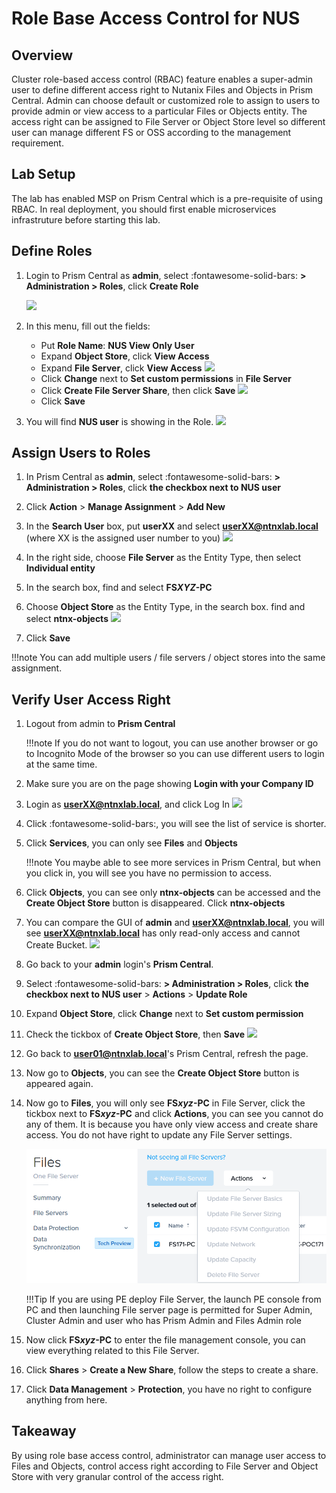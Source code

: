 # Role Base Access Control for NUS

## Overview

Cluster role-based access control (RBAC) feature enables a super-admin user to define different access right to Nutanix Files and Objects in Prism Central. Admin can choose default or customized role to assign to users to provide admin or view access to a particular Files or Objects entity. The access right can be assigned to File Server or Object Store level so different user can manage different FS or OSS according to the management requirement.

## Lab Setup

The lab has enabled MSP on Prism Central which is a pre-requisite of using RBAC. In real deployment, you should first enable microservices infrastruture before starting this lab.

## Define Roles

1. Login to Prism Central as **admin**, select :fontawesome-solid-bars: **> Administration > Roles**, click **Create Role**

    ![](images/1.png)

2. In this menu, fill out the fields:


    -   Put **Role Name**: **NUS View Only User**
    -   Expand **Object Store**, click **View Access**
    -   Expand **File Server**, click **View Access**
        ![](images/2.png)
    -   Click **Change** next to **Set custom permissions** in **File Server**
    -   Click **Create File Server Share**, then click **Save**
        ![](images/3.png)
    -   Click **Save**

3. You will find **NUS user** is showing in the Role.
    ![](images/4.png)

## Assign Users to Roles

1. In Prism Central as **admin**, select :fontawesome-solid-bars: **> Administration > Roles**, click **the checkbox next to NUS user**

2. Click **Action** > **Manage Assignment** > **Add New**

3. In the **Search User** box, put **userXX** and select **userXX@ntnxlab.local** (where XX is the assigned user number to you)
    ![](images/5.png)

4. In the right side, choose **File Server** as the Entity Type, then select **Individual entity**

5. In the search box, find and select **FS*XYZ*-PC**

6. Choose **Object Store** as the Entity Type, in the search box. find and select **ntnx-objects**
    ![](images/6.png)

7. Click **Save**

!!!note
        You can add multiple users / file servers / object stores into the same assignment.

## Verify User Access Right

1. Logout from admin to **Prism Central**

    !!!note
            If you do not want to logout, you can use another browser or go to Incognito Mode of the browser so you can use different users to login at the same time.

2. Make sure you are on the page showing **Login with your Company ID**

3. Login as **userXX@ntnxlab.local**, and click Log In
    ![](images/7.png)

4. Click :fontawesome-solid-bars:, you will see the list of service is shorter.

5. Click **Services**, you can only see **Files** and **Objects**

    !!!note
            You maybe able to see more services in Prism Central, but when you click in, you will see you have no permission to access.

6. Click **Objects**, you can see only **ntnx-objects** can be accessed and the **Create Object Store** button is disappeared. Click **ntnx-objects**

7. You can compare the GUI of **admin** and **userXX@ntnxlab.local**, you will see **userXX@ntnxlab.local** has only read-only access and cannot Create Bucket.
    ![](images/8.png)

8. Go back to your **admin** login's **Prism Central**.

9. Select :fontawesome-solid-bars: **> Administration > Roles**, click **the checkbox next to NUS user** > **Actions** > **Update Role**

10. Expand **Object Store**, click **Change** next to **Set custom permission**

11. Check the tickbox of **Create Object Store**, then **Save**
    ![](images/9.png)

12. Go back to **user01@ntnxlab.local**'s Prism Central, refresh the page.

13. Now go to **Objects**, you can see the **Create Object Store** button is appeared again.

14. Now go to **Files**, you will only see **FS*xyz*-PC** in File Server, click the tickbox next to **FS*xyz*-PC** and click **Actions**, you can see you cannot do any of them. It is because you have only view access and create share access. You do not have right to update any File Server settings.

    ![](images/10.png)

    !!!Tip
            If you are using PE deploy File Server, the launch PE console from PC and then launching File server page is permitted for Super Admin, Cluster Admin and user who has Prism Admin and Files Admin role 

15. Now click **FS*xyz*-PC** to enter the file management console, you can view everything related to this File Server. 

16. Click **Shares** > **Create a New Share**, follow the steps to create a share.

17. Click **Data Management** > **Protection**, you have no right to configure anything from here.

## Takeaway

By using role base access control, administrator can manage user access to Files and Objects, control access right according to File Server and Object Store with very granular control of the access right. 


